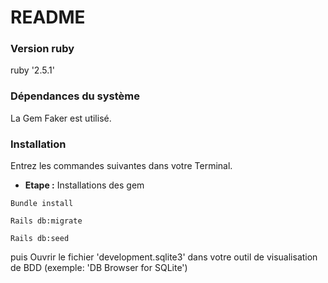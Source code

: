 # README

### Version ruby

ruby '2.5.1'


### Dépendances du système

La Gem Faker est utilisé.

### Installation

Entrez les commandes suivantes dans votre Terminal.

* **Etape :** Installations des gem
```
Bundle install
```
```
Rails db:migrate
```
```
Rails db:seed 
```

puis Ouvrir le fichier 'development.sqlite3' dans votre outil de visualisation de BDD (exemple: 'DB Browser for SQLite')
